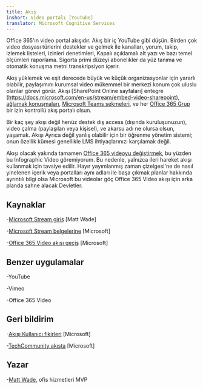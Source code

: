 ```yaml
---
title: Akış
inshort: Video portalı [YouTube]
translator: Microsoft Cognitive Services
---
```



Office 365'ın video portal akışıdır. Akış bir iç YouTube gibi düşün. Birden çok video dosyası türlerini destekler ve gelmek ile kanalları, yorum, takip, izlemek listeleri, izinleri denetimleri, Kapalı açıklamalı alt yazı ve bazı temel ölçümleri raporlama. Sigorta primi düzeyi abonelikler da yüz tanıma ve otomatik konuşma metni transkripsiyon içerir.

Akış yüklemek ve eşit derecede büyük ve küçük organizasyonlar için yararlı olabilir, paylaşımını kurumsal video mükemmel bir merkezi konum çok uluslu olanlar görevi görür. Akışı [SharePoint Online sayfaları] entegre (https://docs.microsoft.com/en-us/stream/embed-video-sharepoint), [ağlamak konuşmaları](https://stream.microsoft.com/en-us/blog/share-on-yammer/), [Microsoft Teams sekmeleri](https://docs.microsoft.com/en-us/stream/embed-video-microsoft-teams), ve her [Office 365 Grup](http://icsh.pt/O365groups) bir izin kontrollü akış portalı olsun.

Bir kaç şey akışı değil henüz destek dış access (dışında kuruluşunuzun), video çalma (paylaşılan veya kişisel), ve akarsu adı ne olursa olsun, yaşamak. Akışı Ayrıca değil yanlış olabilir için bir öğrenme yönetim sistemi; onun özellik kümesi genellikle LMS ihtiyaçlarınızı karşılamak değil.

Akışı olacak yakında tamamen [Office 365 videoyu değiştirmek](https://docs.microsoft.com/en-us/stream/migrate-from-office-365), bu yüzden bu Infographic Video göremiyorum. Bu nedenle, yalnızca ileri hareket akışı kullanmak için tavsiye edilir. Hayır yayımlanmış zaman çizelgesi'ne de nasıl yinelenen içerik veya portalları aynı adları ile başa çıkmak planlar hakkında ayrıntılı bilgi olsa Microsoft bu videolar göç Office 365 Video akışı için arka planda sahne alacak Devletler.

Kaynaklar
---------

-[Microsoft Stream giriş](https://www.linkedin.com/pulse/stream-video-portal-now-available-matt-wade/)
    \[Matt Wade\]

-[Microsoft Stream belgelerine](https://docs.microsoft.com/en-us/stream/)
    \[Microsoft\]

-[Office 365 Video akışı geçiş](https://docs.microsoft.com/en-us/stream/migrate-from-office-365)
    \[Microsoft\]

Benzer uygulamalar
--------------------

-YouTube

-Vimeo

-Office 365 Video

Geri bildirim
---------

-[Akışı Kullanıcı fikirleri](https://techcommunity.microsoft.com/t5/Microsoft-Stream-Ideas/idb-p/StreamIdeas)
    \[Microsoft\]

-[TechCommunity akışta](https://techcommunity.microsoft.com/t5/Microsoft-Stream-Ideas/idb-p/StreamIdeas)
    \[Microsoft\]

Yazar
---------

-[Matt Wade](https://www.linkedin.com/in/thatmattwade/), ofis hizmetleri MVP


